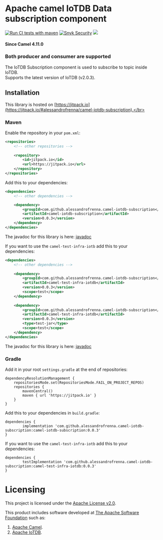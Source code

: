 # Apache camel IoTDB Data subscription component


[![Run CI tests with maven](https://github.com/alessandrofrenna/camel-iotdb-subscription/actions/workflows/ci.yml/badge.svg)](https://github.com/alessandrofrenna/camel-iotdb-subscription/actions/workflows/ci.yml) [![Snyk Security](https://github.com/alessandrofrenna/camel-iotdb-subscription/actions/workflows/snyk.yml/badge.svg)](https://github.com/alessandrofrenna/camel-iotdb-subscription/actions/workflows/snyk.yml) [![](https://jitpack.io/v/alessandrofrenna/camel-iotdb-subscription.svg)](https://jitpack.io/#alessandrofrenna/camel-iotdb-subscription) 

#### Since Camel 4.11.0
### Both producer and consumer are supported

The IoTDB Subscription component is used to subscribe to topic inside IoTDB.</br>
Supports the latest version of IoTDB (v2.0.3).

## Installation
This library is hosted on [https://jitpack.io](https://jitpack.io/#alessandrofrenna/camel-iotdb-subscription).</br>

### Maven

Enable the repository in your `pom.xml`:
```xml
<repositories>
    <!-- other repositories -->
    
    <repository>
        <id>jitpack.io</id>
        <url>https://jitpack.io</url>
    </repository>
</repositories>
```

Add this to your dependencies:
```xml
<dependencies>
    <!-- other dependencies -->

    <dependency>
        <groupId>com.github.alessandrofrenna.camel-iotdb-subscription</groupId>
        <artifactId>camel-iotdb-subscription</artifactId>
        <version>0.0.3</version>
    </dependency>
</dependencies>
```
The javadoc for this library is here: [javadoc](https://javadoc.jitpack.io/com/github/alessandrofrenna/camel-iotdb-subscription/camel-iotdb-subscription/0.0.3/javadoc/) 

If you want to use the `camel-test-infra-iotb` add this to your dependencies:
```xml
<dependencies>
    <!-- other dependencies -->
    
    <dependency>
        <groupId>com.github.alessandrofrenna.camel-iotdb-subscription</groupId>
        <artifactId>camel-test-infra-iotdb</artifactId>
        <version>0.0.3</version>
        <scope>test</scope>
    </dependency>
    
    <dependency>
        <groupId>com.github.alessandrofrenna.camel-iotdb-subscription</groupId>
        <artifactId>camel-test-infra-iotdb</artifactId>
        <version>0.0.3</version>
        <type>test-jar</type>
        <scope>test</scope>
    </dependency>
</dependencies>
```
The javadoc for this library is here: [javadoc](https://javadoc.jitpack.io/com/github/alessandrofrenna/camel-iotdb-subscription/camel-test-infra-iotdb/0.0.3/javadoc/)

### Gradle

Add it in your root `settings.gradle` at the end of repositories:
```
dependencyResolutionManagement {
    repositoriesMode.set(RepositoriesMode.FAIL_ON_PROJECT_REPOS)
    repositories {
        mavenCentral()
        maven { url 'https://jitpack.io' }
    }
}
```

Add this to your dependencies in `build.gradle`:
```
dependencies {
        implementation 'com.github.alessandrofrenna.camel-iotdb-subscription:camel-iotdb-subscription:0.0.3'
}
```

If you want to use the `camel-test-infra-iotb` add this to your dependencies:
```
dependencies {
        testImplementation 'com.github.alessandrofrenna.camel-iotdb-subscription:camel-test-infra-iotdb:0.0.3'
}
```


# Licensing
This project is licensed under the [Apache License v2.0](https://www.apache.org/licenses/LICENSE-2.0).

This product includes software developed at
[The Apache Software Foundation](https://www.apache.org/) such as:
1. [Apache Camel](https://camel.apache.org/).
2. [Apache IoTDB](https://iotdb.apache.org/).